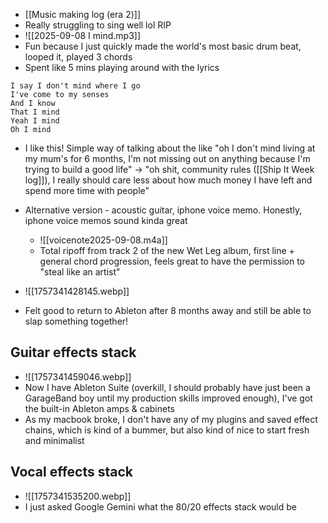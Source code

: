 - [[Music making log (era 2)]]
- Really struggling to sing well lol RIP 
- ![[2025-09-08 I mind.mp3]]
- Fun because I just quickly made the world's most basic drum beat, looped it, played 3 chords
- Spent like 5 mins playing around with the lyrics 

```
I say I don't mind where I go
I've come to my senses
And I know
That I mind
Yeah I mind 
Oh I mind
```

- I like this! Simple way of talking about the like "oh I don't mind living at my mum's for 6 months, I'm not missing out on anything because I'm trying to build a good life" → "oh shit, community rules ([[Ship It Week log]]), I really should care less about how much money I have left and spend more time with people"
- Alternative version - acoustic guitar, iphone voice memo. Honestly, iphone voice memos sound kinda great 
	- ![[voicenote2025-09-08.m4a]]
	- Total ripoff from track 2 of the new Wet Leg album, first line + general chord progression, feels great to have the permission to "steal like an artist"

- ![[1757341428145.webp]]
- Felt good to return to Ableton after 8 months away and still be able to slap something together! 
## Guitar effects stack
- ![[1757341459046.webp]]
- Now I have Ableton Suite (overkill, I should probably have just been a GarageBand boy until my production skills improved enough), I've got the built-in Ableton amps & cabinets
- As my macbook broke, I don't have any of my plugins and saved effect chains, which is kind of a bummer, but also kind of nice to start fresh and minimalist
## Vocal effects stack
- ![[1757341535200.webp]]
- I just asked Google Gemini what the 80/20 effects stack would be